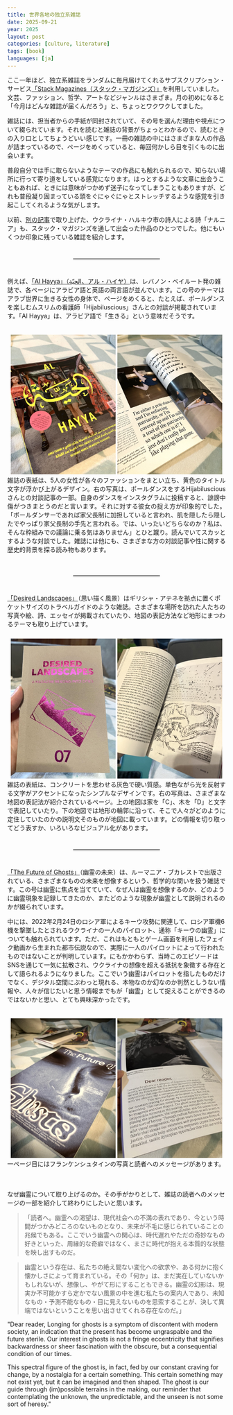 ```yaml
---
title: 世界各地の独立系雑誌
date: 2025-09-21
year: 2025
layout: post
categories: [culture, literature]
tags: [book]
languages: [ja]
---
```



ここ一年ほど、独立系雑誌をランダムに毎月届けてくれるサブスクリプション・サービス[「Stack Magazines（スタック・マガジンズ）」](https://stackmagazines.com/shop/)を利用していました。文芸、ファッション、哲学、アートなどジャンルはさまざま。月の初めになると「今月はどんな雑誌が届くんだろう」と、ちょっとワクワクしてました。 

雑誌には、担当者からの手紙が同封されていて、その号を選んだ理由や視点について綴られています。それを読むと雑誌の背景がちょっとわかるので、読むときの入り口としてちょうどいい感じです。一冊の雑誌の中にはさまざまな人の作品が詰まっているので、ページをめくっていると、毎回何かしら目を引くものに出会います。

普段自分では手に取らないようなテーマの作品にも触れられるので、知らない場所に行って寄り道をしている感覚になります。はっとするような文章に出会うこともあれば、ときには意味がつかめず迷子になってしまうこともありますが、どれも普段凝り固まっている頭をぐにゃぐにゃとストレッチするような感覚を引き起こしてくれるような気がします。

以前、[別の記事](/2025/09/15/narnia)で取り上げた、ウクライナ・ハルキウ市の詩人による詩「ナルニア」も、スタック・マガジンズを通して出会った作品のひとつでした。他にもいくつか印象に残っている雑誌を紹介します。



<!-- add some line break, horizontal line, and another break -->
<div style="margin-top: 40px;"></div>
<hr style="width: 200px; margin: 10px auto; border: 0; border-top: 1px solid grey;">
<div style="margin-top: 40px;"></div>


例えば、[「Al Hayya」（الحيّة、アル・ハイヤ）](https://stackmagazines.com/magazine/al-hayya-2/)は、レバノン・ベイルート発の雑誌で、各ページにアラビア語と英語の両言語が並んでいます。この号のテーマはアラブ世界に生きる女性の身体で、ページをめくると、たとえば、ポールダンスを楽しむムスリムの看護師「Hijabiluscious」さんとの対談が掲載されています。「Al Hayya」は、アラビア語で「生きる」という意味だそうです。

<div style="display: flex; gap: 10px; justify-content: center; margin-bottom: 20px;">
</div>

<div style="text-align: center;">
  <img src="/images/women1.jpg" alt="アル・ハイヤの雑誌の表紙には、アラブ世界に住む5人の女性がそれぞれ異なるファッションをまとって立っています。中央の女性は青いミニスカートのドレスにハイヒールを履き、腰に手を当てています。雑誌のタイトルは黄色で大きく、アラビア語と英語で表記されています。左側には18歳以上向けの内容であることが示されています。" style="max-width: 48%; height: auto;" />
  <img src="/images/women2.jpg" alt="雑誌をめくると、対談の一部があり、左ページにはヒジャブ姿でポールダンスをする女性の写真と彼女の英語の発言が掲載されています。右ページには同じ内容がアラビア語で書かれています。" style="max-width: 48%; height: auto;" />
  <figcaption style="text-align: justify;">雑誌の表紙は、5人の女性が各々のファッションをまとい立ち、黄色のタイトル文字が浮かび上がるデザイン。右の写真は、ポールダンスをするHijabilusciousさんとの対談記事の一部。自身のダンスをインスタグラムに投稿すると、誹謗中傷がつきまとうのだと言います。それに対する彼女の捉え方が印象的でした。「ポールダンサーであれば家父長制に加担していると言われ、肌を隠したら隠したでやっぱり家父長制の手先と言われる。では、いったいどちらなのか？私は、そんな枠組みでの議論に乗る気はありません」とひと蹴り。読んでいてスカッとするような対談でした。雑誌には他にも、さまざまな方の対談記事や性に関する歴史的背景を探る読み物もあります。</figcaption>
</div>

<div style="display: flex; gap: 10px; justify-content: center; margin-bottom: 50px;">
</div>



<!-- add some line break, horizontal line, and another break -->
<div style="margin-top: 40px;"></div>
<hr style="width: 200px; margin: 10px auto; border: 0; border-top: 1px solid grey;">
<div style="margin-top: 40px;"></div>


[「Desired Landscapes」](https://stackmagazines.com/magazine/desired-landscapes-7/)（思い描く風景）はギリシャ・アテネを拠点に置くポケットサイズのトラベルガイドのような雑誌。さまざまな場所を訪れた人たちの写真や絵、詩、エッセイが掲載されていたり、地図の表記方法など地形にまつわるテーマも取り上げています。

<div style="display: flex; gap: 10px; justify-content: center; margin-bottom: 10px;">
</div>
<div style="text-align: center;">
  <img src="/images/landscapes1.jpg" alt="雑誌の表紙は、コンクリートを思わせる灰色で硬い質感。単色ながら光を反射する文字がアクセントになったシンプルなデザインです。" style="max-width: 48%; height: auto;" />
  <img src="/images/landscapes2.jpg" alt="さまざまな地図の表記法が紹介されているページ。上の地図は家を「C」、木を「D」と文字で表記していたり。下の地図では地形の輪郭に沿って、そこで人々がどのように定住していたのかの説明文そのものが地図に載っています。どの情報を切り取ってどう表すか、いろいろなビジュアル化があります。" style="max-width: 48%; height: auto;" />
  <figcaption style="text-align: justify;">雑誌の表紙は、コンクリートを思わせる灰色で硬い質感。単色ながら光を反射する文字がアクセントになったシンプルなデザインです。右の写真は、さまざまな地図の表記法が紹介されているページ。上の地図は家を「C」、木を「D」と文字で表記していたり。下の地図では地形の輪郭に沿って、そこで人々がどのように定住していたのかの説明文そのものが地図に載っています。どの情報を切り取ってどう表すか、いろいろなビジュアル化があります。　</figcaption>
</div>
<div style="display: flex; gap: 10px; justify-content: center; margin-bottom: 20px;">
</div>




<!-- add some line break, horizontal line, and another break -->
<div style="margin-top: 40px;"></div>
<hr style="width: 200px; margin: 10px auto; border: 0; border-top: 1px solid grey;">
<div style="margin-top: 40px;"></div>


[「The Future of Ghosts」](https://kajetjournal.com/thefutureof/product/the-future-of-ghosts/)（幽霊の未来）は、ルーマニア・ブカレストで出版されている、さまざまなものの未来を想像するという、哲学的な問いを扱う雑誌です。この号は幽霊に焦点を当てていて、なぜ人は幽霊を想像するのか、どのように幽霊現象を記録してきたのか、またどのような現象が幽霊として説明されるのかが綴られています。

中には、2022年2月24日のロシア軍によるキーウ攻勢に関連して、ロシア軍機6機を撃墜したとされるウクライナの一人のパイロット、通称「キーウの幽霊」についても触れられています。ただ、これはもともとゲーム画面を利用したフェイク動画から生まれた都市伝説なので、実際に一人のパイロットによって行われたものではないことが判明しています。にもかかわらず、当時このエピソードはSNSを通じて一気に拡散され、ウクライナの想像を超える抵抗を象徴する存在として語られるようになりました。ここでいう幽霊はパイロットを指したものだけでなく、デジタル空間にぶわっと現れる、本物なのか幻なのか判然としうない情報や、人々が信じたいと思う情報までもが「幽霊」として捉えることができるのではないかと思い、とても興味深かったです。


<div style="display: flex; gap: 10px; justify-content: center; margin-bottom: 20px;">
</div>

<div style="text-align: center;">
  <img src="/images/ghosts1.jpg" alt="表紙には灰色の人間の顔が大きくアップで映し出されており、タイトル文字の背景には、亡霊のようにぼんやりと滲む白い光のエフェクトがかかっています。" style="max-width: 48%; height: auto;" />
  <img src="/images/ghosts2.jpg" alt="読者に向けられた一ページ目。フランケンシュタインの写真とメッセージが掲載されている。" style="max-width: 48%; height: auto;" />
  <figcaption style="text-align: justify;">一ページ目にはフランケンシュタインの写真と読者へのメッセージがあります。</figcaption>
</div>

<div style="display: flex; gap: 10px; justify-content: center; margin-bottom: 50px;">
</div>

なぜ幽霊について取り上げるのか。その手がかりとして、雑誌の読者へのメッセージの一部を紹介して終わりにしたいと思います。  
>「読者へ。幽霊への渇望は、現代社会への不満の表れであり、今という時間がつかみどころのないものとなり、未来が不毛に感じられていることの兆候でもある。ここでいう幽霊への関心は、時代遅れやただの奇妙なもの好きといった、周縁的な奇癖ではなく、まさに時代が抱える本質的な状態を映し出すものだ。

> 幽霊という存在は、私たちの絶え間ない変化への欲求や、ある何かに抱く懐かしさによって育まれている。その「何か」は、まだ実在していないかもしれないが、想像し、やがて形にすることもできる。幽霊の幻影は、現実か不可能かすら定かでない風景の中を進む私たちの案内人であり、未知なもの・予測不能なもの・目に見えないものを思索することが、決して異端ではないということを思い出させてくれる存在なのだ。」


"Dear reader, Longing for ghosts is a symptom of discontent with modern society, an indication that the present has become ungraspable and the future sterile. Our interest in ghosts is not a fringe eccentricity that signifies backwardness or sheer fascination with the obscure, but a consequential condition of our times. 

This spectral figure of the ghost is, in fact, fed by our constant craving for change, by a nostalgia for a certain something. This certain something may not exist yet, but it can be imagined and then shaped. The ghost is our guide through (im)possible terrains in the making, our reminder that contemplating the unknown, the unpredictable, and the unseen is not some sort of heresy."

